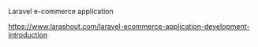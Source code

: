 Laravel e-commerce application

https://www.larashout.com/laravel-ecommerce-application-development-introduction